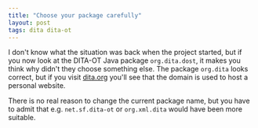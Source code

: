```yaml
---
title: "Choose your package carefully"
layout: post
tags: dita dita-ot
---
```

I don't know what the situation was back when the project started, but if you now look at the DITA-OT Java package <code>org.dita.dost</code>, it makes you think why didn't they choose something else. The package <code>org.dita</code> looks correct, but if you visit <a href="http://www.dita.org/" rel="nofollow">dita.org</a> you'll see that the domain is used to host a personal website.

There is no real reason to change the current package name, but you have to admit that e.g. <code>net.sf.dita-ot</code> or <code>org.xml.dita</code> would have been more suitable.


